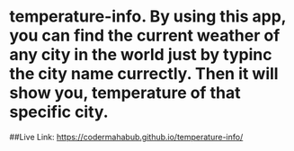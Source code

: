 ﻿# temperature-info. By using this app, you can find the current weather of any city in the world just by typinc the city name currectly. Then it will show you, temperature of that specific city.
 ##Live Link: https://codermahabub.github.io/temperature-info/
